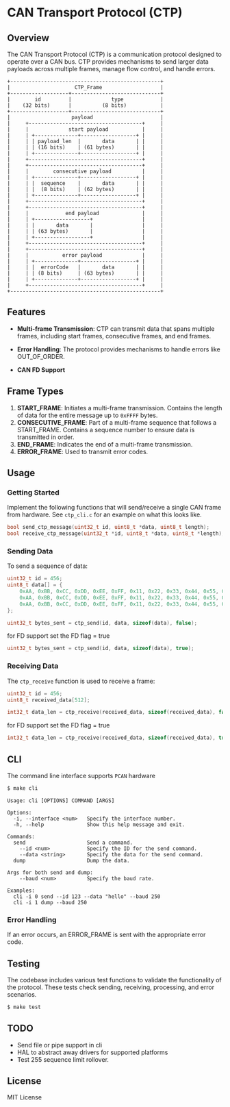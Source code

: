 # CAN Transport Protocol (CTP)

## Overview

The CAN Transport Protocol (CTP) is a communication protocol designed to operate over a CAN bus. CTP provides mechanisms to send larger data payloads across multiple frames, manage flow control, and handle errors.

```plaintext
+-------------------------------------------------+  
|                     CTP_Frame                   |  
+-------------------+-----------------------------+  
|        id         |             type            |  
|    (32 bits)      |          (8 bits)           |  
+-------------------+-----------------------------+  
|                    payload                      |  
|     +-------------------------------------+     |  
|     |             start payload           |     |  
|     | +--------------+------------------+ |     |
|     | | payload_len  |       data       | |     |
|     | | (16 bits)    | (61 bytes)       | |     |
|     | +--------------+------------------+ |     |
|     +-------------------------------------+     |
|     +-------------------------------------+     |
|     |        consecutive payload          |     |
|     | +--------------+------------------+ |     |
|     | |  sequence    |       data       | |     |
|     | |  (8 bits)    | (62 bytes)       | |     |
|     | +--------------+------------------+ |     |
|     +-------------------------------------+     |
|     +-------------------------------------+     |
|     |            end payload              |     |
|     | +------------------+                |     |
|     | |       data       |                |     |
|     | | (63 bytes)       |                |     |
|     | +------------------+                |     |
|     +-------------------------------------+     |
|     +-------------------------------------+     |
|     |           error payload             |     |
|     | +--------------+------------------+ |     |
|     | |  errorCode   |       data       | |     |
|     | | (8 bits)     | (63 bytes)       | |     |
|     | +--------------+------------------+ |     |
|     +-------------------------------------+     |
+-------------------------------------------------+
```

## Features

- **Multi-frame Transmission**: CTP can transmit data that spans multiple frames, including start frames, consecutive frames, and end frames.

- **Error Handling**: The protocol provides mechanisms to handle errors like OUT_OF_ORDER.
- **CAN FD Support**

## Frame Types

1. **START_FRAME**: Initiates a multi-frame transmission. Contains the length of data for the entire message up to `0xFFFF` bytes.
2. **CONSECUTIVE_FRAME**: Part of a multi-frame sequence that follows a START_FRAME. Contains a sequence number to ensure data is transmitted in order.
3. **END_FRAME**: Indicates the end of a multi-frame transmission.
4. **ERROR_FRAME**: Used to transmit error codes.

## Usage

### Getting Started

Implement the following functions that will send/receive a single CAN frame from hardware.
See `ctp_cli.c` for an example on what this looks like.

```c
bool send_ctp_message(uint32_t id, uint8_t *data, uint8_t length);
bool receive_ctp_message(uint32_t *id, uint8_t *data, uint8_t *length);
```

### Sending Data

To send a sequence of data:

```c
uint32_t id = 456;
uint8_t data[] = {
    0xAA, 0xBB, 0xCC, 0xDD, 0xEE, 0xFF, 0x11, 0x22, 0x33, 0x44, 0x55, 0x66, 0x77, 0x88, 0x99,
    0xAA, 0xBB, 0xCC, 0xDD, 0xEE, 0xFF, 0x11, 0x22, 0x33, 0x44, 0x55, 0x66, 0x77, 0x88, 0x99,
    0xAA, 0xBB, 0xCC, 0xDD, 0xEE, 0xFF, 0x11, 0x22, 0x33, 0x44, 0x55, 0x66, 0x77, 0x88, 0x99
};

uint32_t bytes_sent = ctp_send(id, data, sizeof(data), false);
```
for FD support set the FD flag = true

```c
uint32_t bytes_sent = ctp_send(id, data, sizeof(data), true);
```

### Receiving Data

The `ctp_receive` function is used to receive a frame:

```c
uint32_t id = 456;
uint8_t received_data[512];

int32_t data_len = ctp_receive(received_data, sizeof(received_data), false);
```

for FD support set the FD flag = true

```c
int32_t data_len = ctp_receive(received_data, sizeof(received_data), true);
```

## CLI

The command line interface supports `PCAN` hardware

```c
$ make cli
```

```plaintext
Usage: cli [OPTIONS] COMMAND [ARGS]

Options:
  -i, --interface <num>   Specify the interface number.
  -h, --help              Show this help message and exit.

Commands:
  send                    Send a command.
    --id <num>            Specify the ID for the send command.
    --data <string>       Specify the data for the send command.
  dump                    Dump the data.

Args for both send and dump:
    --baud <num>          Specify the baud rate.

Examples:
  cli -i 0 send --id 123 --data "hello" --baud 250
  cli -i 1 dump --baud 250
```


### Error Handling

If an error occurs, an ERROR_FRAME is sent with the appropriate error code.


## Testing

The codebase includes various test functions to validate the functionality of the protocol. These tests check sending, receiving, processing, and error scenarios.

```c
$ make test
```

## TODO
 * Send file or pipe support in cli
 * HAL to abstract away drivers for supported platforms
 * Test 255 sequence limit rollover.

## License

MIT License

